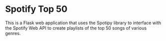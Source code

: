 Spotify Top 50
==============

This is a Flask web application that uses the Spotipy library to interface with the Spotify Web API to create playlists of the top 50 songs of various genres.


